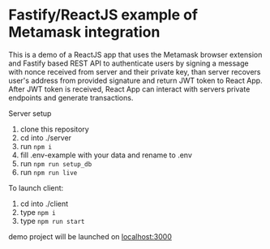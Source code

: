 # Fastify/ReactJS example of Metamask integration

This is a demo of a ReactJS app that uses the Metamask browser extension and Fastify based REST API to authenticate users by signing a message with nonce received from server and their private key, than server recovers user's address from provided signature and return JWT token to React App. After JWT token is received, React App can interact with servers private endpoints and generate transactions.

Server setup

1. clone this repository
2. cd into ./server
3. run `npm i`
4. fill .env-example with your data and rename to .env
5. run `npm run setup_db`
6. run `npm run live`

To launch client:

1. cd into ./client
2. type `npm i`
3. type `npm run start`

demo project will be launched on [localhost:3000](https://localhost:3000)
